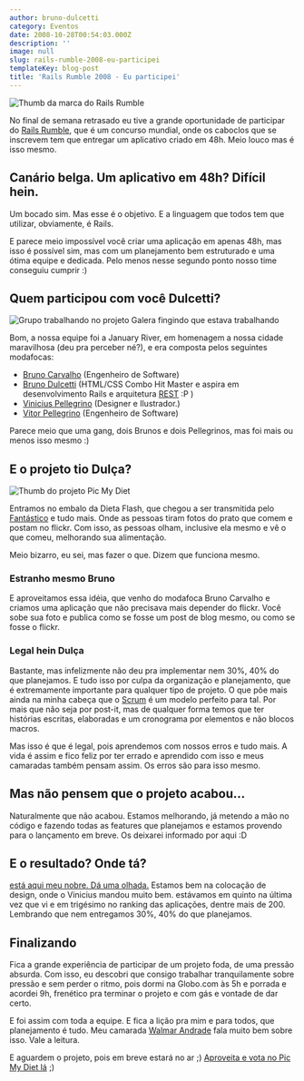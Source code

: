 ```yaml
---
author: bruno-dulcetti
category: Eventos
date: 2008-10-28T00:54:03.000Z
description: ''
image: null
slug: rails-rumble-2008-eu-participei
templateKey: blog-post
title: 'Rails Rumble 2008 - Eu participei'
---
```


<img src="/assets/images/posts/thumb-rumble.jpg" alt="Thumb da marca do Rails Rumble" />

No final de semana retrasado eu tive a grande oportunidade de participar do <a href="http://www.railsrumble.com/">Rails Rumble</a>, que é um concurso mundial, onde os caboclos que se inscrevem tem que entregar um aplicativo criado em 48h. Meio louco mas é isso mesmo.

## Canário belga. Um aplicativo em 48h? Difícil hein.

Um bocado sim. Mas esse é o objetivo. E a linguagem que todos tem que utilizar, obviamente, é Rails.

E parece meio impossível você criar uma aplicação em apenas 48h, mas isso é possível sim, mas com um planejamento bem estruturado e uma ótima equipe e dedicada. Pelo menos nesse segundo ponto nosso time conseguiu cumprir :)

## Quem participou com você Dulcetti?

<img src="/assets/images/posts/galera-rails-rumble.jpg" alt="Grupo trabalhando no projeto" />
Galera fingindo que estava trabalhando</div>

Bom, a nossa equipe foi a January River, em homenagem a nossa cidade maravilhosa (deu pra perceber né?), e era composta pelos seguintes modafocas:

- <a href="http://www.brunocarvalho.com/">Bruno Carvalho</a> (Engenheiro de Software)
- <a href="/">Bruno Dulcetti</a> (HTML/CSS Combo Hit Master e aspira em desenvolvimento Rails e arquitetura <a href="http://pt.wikipedia.org/wiki/REST">REST</a> :P )
- <a href="http://www.viniciuspellegrino.com.br/">Vinicius Pellegrino</a> (Designer e Ilustrador.)
- <a href="http://vp.blog.br/">Vitor Pellegrino</a> (Engenheiro de Software)

Parece meio que uma gang, dois Brunos e dois Pellegrinos, mas foi mais ou menos isso mesmo :)

## E o projeto tio Dulça?

<img src="/assets/images/posts/thumb-picmydiet.jpg" alt="Thumb do projeto Pic My Diet" />

Entramos no embalo da Dieta Flash, que chegou a ser transmitida pelo <a href="http://fantastico.globo.com/Jornalismo/FANT/0,,MUL795951-15605,00-TIRE+FOTO+DOS+ALIMENTOS+E+EMAGRECA.html">Fantástico</a> e tudo mais. Onde as pessoas tiram fotos do prato que comem e postam no flickr. Com isso, as pessoas olham, inclusive ela mesmo e vê o que comeu, melhorando sua alimentação.

Meio bizarro, eu sei, mas fazer o que. Dizem que funciona mesmo.

### Estranho mesmo Bruno

E aproveitamos essa idéia, que venho do modafoca Bruno Carvalho e criamos uma aplicação que não precisava mais depender do flickr. Você sobe sua foto e publica como se fosse um post de blog mesmo, ou como se fosse o flickr.

### Legal hein Dulça

Bastante, mas infelizmente não deu pra implementar nem 30%, 40% do que planejamos. E tudo isso por culpa da organização e planejamento, que é extremamente importante para qualquer tipo de projeto. O que põe mais ainda na minha cabeça que o <a href="http://pt.wikipedia.org/wiki/Scrum">Scrum</a> é um modelo perfeito para tal. Por mais que não seja por post-it, mas de qualquer forma temos que ter histórias escritas, elaboradas e um cronograma por elementos e não blocos macros.

Mas isso é que é legal, pois aprendemos com nossos erros e tudo mais. A vida é assim e fico feliz por ter errado e aprendido com isso e meus camaradas também pensam assim. Os erros são para isso mesmo.

## Mas não pensem que o projeto acabou...

Naturalmente que não acabou. Estamos melhorando, já metendo a mão no código e fazendo todas as features que planejamos e estamos provendo para o lançamento em breve. Os deixarei informado por aqui :D

## E o resultado? Onde tá?

<a href="http://rio.r08.railsrumble.com/">está aqui meu nobre. Dá uma olhada.</a> Estamos bem na colocação de design, onde o Vinicius mandou muito bem. estávamos em quinto na última vez que vi e em trigésimo no ranking das aplicações, dentre mais de 200. Lembrando que nem entregamos 30%, 40% do que planejamos.

## Finalizando

Fica a grande experiência de participar de um projeto foda, de uma pressão absurda. Com isso, eu descobri que consigo trabalhar tranquilamente sobre pressão e sem perder o ritmo, pois dormi na Globo.com às 5h e porrada e acordei 9h, frenético pra terminar o projeto e com gás e vontade de dar certo.

E foi assim com toda a equipe. E fica a lição pra mim e para todos, que planejamento é tudo. Meu camarada <a href="http://fatorw.com/">Walmar Andrade</a> fala muito bem sobre isso. Vale a leitura.

E aguardem o projeto, pois em breve estará no ar ;) <a href="http://rio.vote.railsrumble.com/">Aproveita e vota no Pic My Diet lá</a> ;)
